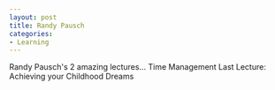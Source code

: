 ```yaml
---
layout: post
title: Randy Pausch
categories:
- Learning
---
```



Randy Pausch's 2 amazing lectures... Time Management Last Lecture: Achieving your Childhood Dreams
